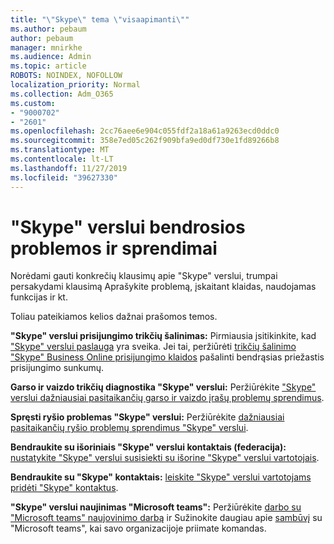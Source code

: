 ```yaml
---
title: "\"Skype\" tema \"visaapimanti\""
ms.author: pebaum
author: pebaum
manager: mnirkhe
ms.audience: Admin
ms.topic: article
ROBOTS: NOINDEX, NOFOLLOW
localization_priority: Normal
ms.collection: Adm_O365
ms.custom:
- "9000702"
- "2601"
ms.openlocfilehash: 2cc76aee6e904c055fdf2a18a61a9263ecd0ddc0
ms.sourcegitcommit: 358e7ed05c262f909bfa9ed0df730e1fd89266b8
ms.translationtype: MT
ms.contentlocale: lt-LT
ms.lasthandoff: 11/27/2019
ms.locfileid: "39627330"
---
```

# <a name="skype-for-business-common-issues-and-resolutions"></a>"Skype" verslui bendrosios problemos ir sprendimai 

Norėdami gauti konkrečių klausimų apie "Skype" verslui, trumpai persakydami klausimą Aprašykite problemą, įskaitant klaidas, naudojamas funkcijas ir kt. 

Toliau pateikiamos kelios dažnai prašomos temos.

**"Skype" verslui prisijungimo trikčių šalinimas:** Pirmiausia įsitikinkite, kad ["Skype" verslui paslauga](https://admin.microsoft.com/Adminportal/Home?source=applauncher#/servicehealth) yra sveika. Jei tai, peržiūrėti [trikčių šalinimo "Skype" Business Online prisijungimo klaidos](https://docs.microsoft.com/SkypeForBusiness/set-up-skype-for-business-online/troubleshooting-sign-in-errors-for-admins#check-for-common-causes-of-skype-for-business-online-sign-in-errors) pašalinti bendrąsias priežastis prisijungimo sunkumų.
 
**Garso ir vaizdo trikčių diagnostika "Skype" verslui:** Peržiūrėkite ["Skype" verslui dažniausiai pasitaikančių garso ir vaizdo įrašų problemų sprendimus](https://support.office.com/article/Troubleshoot-audio-and-video-in-Skype-for-Business-62777bc6-c52b-47ae-84ba-a8905c3b71dc). 

**Spręsti ryšio problemas "Skype" verslui:** Peržiūrėkite [dažniausiai pasitaikančių ryšio problemų sprendimus "Skype" verslui](https://support.office.com/article/troubleshoot-connection-issues-in-skype-for-business-ca302828-783f-425c-bbe2-356348583771).

**Bendraukite su išoriniais "Skype" verslui kontaktais (federacija):** [nustatykite "Skype" verslui susisiekti su išorine "Skype" verslui vartotojais](https://docs.microsoft.com/SkypeForBusiness/set-up-skype-for-business-online/allow-users-to-contact-external-skype-for-business-users).

**Bendraukite su "Skype" kontaktais:** [leiskite "Skype" verslui vartotojams pridėti "Skype" kontaktus](https://docs.microsoft.com/SkypeForBusiness/set-up-skype-for-business-online/let-skype-for-business-users-add-skype-contacts).

**"Skype" verslui naujinimas "Microsoft teams":** Peržiūrėkite [darbo su "Microsoft teams" naujovinimo darbą](https://docs.microsoft.com/microsoftteams/upgrade-start-here) ir Sužinokite daugiau apie [sambūvį](https://docs.microsoft.com/microsoftteams/coexistence-chat-calls-presence) su "Microsoft teams", kai savo organizacijoje priimate komandas. 